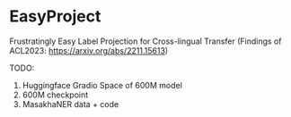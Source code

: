 # EasyProject

Frustratingly Easy Label Projection for Cross-lingual Transfer (Findings of ACL2023: https://arxiv.org/abs/2211.15613)

TODO: 
1. Huggingface Gradio Space of 600M model
2. 600M checkpoint
3. MasakhaNER data + code
